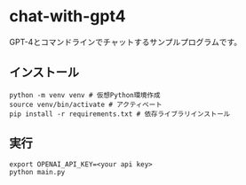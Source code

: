 # chat-with-gpt4

GPT-4とコマンドラインでチャットするサンプルプログラムです。

## インストール

```console
python -m venv venv # 仮想Python環境作成
source venv/bin/activate # アクティベート
pip install -r requirements.txt # 依存ライブラリインストール
```

## 実行

```
export OPENAI_API_KEY=<your api key>
python main.py
```
